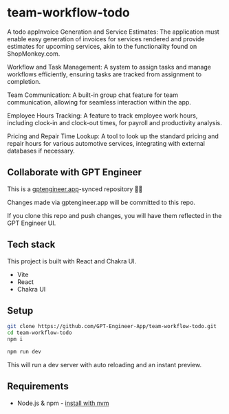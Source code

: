 # team-workflow-todo

A todo appInvoice Generation and Service Estimates: The application must enable easy generation of invoices for services rendered and provide estimates for upcoming services, akin to the functionality found on ShopMonkey.com.

Workflow and Task Management: A system to assign tasks and manage workflows efficiently, ensuring tasks are tracked from assignment to completion.

Team Communication: A built-in group chat feature for team communication, allowing for seamless interaction within the app.

Employee Hours Tracking: A feature to track employee work hours, including clock-in and clock-out times, for payroll and productivity analysis.

Pricing and Repair Time Lookup: A tool to look up the standard pricing and repair hours for various automotive services, integrating with external databases if necessary.

## Collaborate with GPT Engineer

This is a [gptengineer.app](https://gptengineer.app)-synced repository 🌟🤖

Changes made via gptengineer.app will be committed to this repo.

If you clone this repo and push changes, you will have them reflected in the GPT Engineer UI.

## Tech stack

This project is built with React and Chakra UI.

- Vite
- React
- Chakra UI

## Setup

```sh
git clone https://github.com/GPT-Engineer-App/team-workflow-todo.git
cd team-workflow-todo
npm i
```

```sh
npm run dev
```

This will run a dev server with auto reloading and an instant preview.

## Requirements

- Node.js & npm - [install with nvm](https://github.com/nvm-sh/nvm#installing-and-updating)
